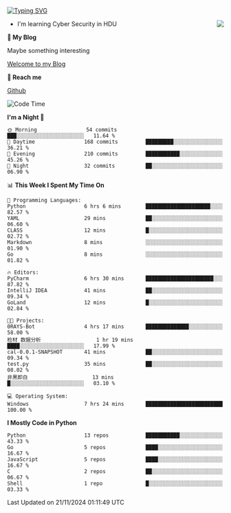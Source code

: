 [![Typing SVG](https://readme-typing-svg.herokuapp.com?font=Fira+Code&pause=1000&random=false&width=450&height=60&lines=Hello+%F0%9F%91%8B%F0%9F%8F%BB;I'm+JBNRZ)](https://git.io/typing-svg)

<a href="#">
  <img align="right" src="https://github-readme-stats.vercel.app/api?username=JBNRZ&show_icons=true&bg_color=15,f2f7fd,E0EAFC" />
</a>

- I'm learning Cyber Security in HDU

 **🌱 My Blog**

Maybe something interesting

[Welcome to my Blog](https://jbnrz.com.cn/)

 **💬 Reach me** 

[Github](https://github.com/JBNRZ)


<!--START_SECTION:waka-->
![Code Time](http://img.shields.io/badge/Code%20Time-750%20hrs%2026%20mins-blue)

**I'm a Night 🦉** 

```text
🌞 Morning                54 commits          ███░░░░░░░░░░░░░░░░░░░░░░   11.64 % 
🌆 Daytime                168 commits         █████████░░░░░░░░░░░░░░░░   36.21 % 
🌃 Evening                210 commits         ███████████░░░░░░░░░░░░░░   45.26 % 
🌙 Night                  32 commits          ██░░░░░░░░░░░░░░░░░░░░░░░   06.90 % 
```


📊 **This Week I Spent My Time On** 

```text
💬 Programming Languages: 
Python                   6 hrs 6 mins        █████████████████████░░░░   82.57 % 
YAML                     29 mins             ██░░░░░░░░░░░░░░░░░░░░░░░   06.60 % 
CLASS                    12 mins             █░░░░░░░░░░░░░░░░░░░░░░░░   02.72 % 
Markdown                 8 mins              ░░░░░░░░░░░░░░░░░░░░░░░░░   01.90 % 
Go                       8 mins              ░░░░░░░░░░░░░░░░░░░░░░░░░   01.82 % 

🔥 Editors: 
PyCharm                  6 hrs 30 mins       ██████████████████████░░░   87.82 % 
IntelliJ IDEA            41 mins             ██░░░░░░░░░░░░░░░░░░░░░░░   09.34 % 
GoLand                   12 mins             █░░░░░░░░░░░░░░░░░░░░░░░░   02.84 % 

🐱‍💻 Projects: 
0RAYS-Bot                4 hrs 17 mins       ██████████████░░░░░░░░░░░   58.00 % 
检材 数据分析                  1 hr 19 mins        ████░░░░░░░░░░░░░░░░░░░░░   17.99 % 
cal-0.0.1-SNAPSHOT       41 mins             ██░░░░░░░░░░░░░░░░░░░░░░░   09.34 % 
test.py                  35 mins             ██░░░░░░░░░░░░░░░░░░░░░░░   08.02 % 
非黑即白                     13 mins             █░░░░░░░░░░░░░░░░░░░░░░░░   03.10 % 

💻 Operating System: 
Windows                  7 hrs 24 mins       █████████████████████████   100.00 % 
```

**I Mostly Code in Python** 

```text
Python                   13 repos            ███████████░░░░░░░░░░░░░░   43.33 % 
Go                       5 repos             ████░░░░░░░░░░░░░░░░░░░░░   16.67 % 
JavaScript               5 repos             ████░░░░░░░░░░░░░░░░░░░░░   16.67 % 
C                        2 repos             ██░░░░░░░░░░░░░░░░░░░░░░░   06.67 % 
Shell                    1 repo              █░░░░░░░░░░░░░░░░░░░░░░░░   03.33 % 
```




 Last Updated on 21/11/2024 01:11:49 UTC
<!--END_SECTION:waka-->
